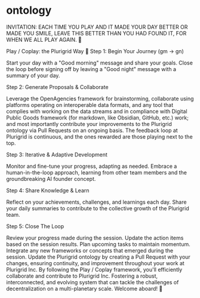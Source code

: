 # ontology
INVITATION: EACH TIME YOU PLAY AND IT MADE YOUR DAY BETTER OR MADE YOU SMILE,
LEAVE THIS BETTER THAN YOU HAD FOUND IT, FOR WHEN WE ALL PLAY AGAIN. 🌳

Play / Coplay: the Plurigrid Way :rocket:
Step 1: Begin Your Journey (gm -> gn)

Start your day with a "Good morning" message and share your goals. Close the loop before signing off by leaving a "Good night" message with a summary of your day.

Step 2: Generate Proposals & Collaborate

Leverage the OpenAgencies framework for brainstorming, collaborate using platforms operating on interoperable data formats, and any tool that complies with working on the data streams and in compliance with Digital Public Goods framework (for markdown, like Obsidian, GitHub, etc.) work; and most importantly contribute your improvements to the Plurigrid ontology via Pull Requests on an ongoing basis. The feedback loop at Plurigrid is continuous, and the ones rewarded are those playing next to the top.

Step 3: Iterative & Adaptive Development

Monitor and fine-tune your progress, adapting as needed. Embrace a human-in-the-loop approach, learning from other team members and the groundbreaking AI founder concept.

Step 4: Share Knowledge & Learn

Reflect on your achievements, challenges, and learnings each day. Share your daily summaries to contribute to the collective growth of the Plurigrid team.

Step 5: Close The Loop

Review your progress made during the session.
Update the action items based on the session results.
Plan upcoming tasks to maintain momentum.
Integrate any new frameworks or concepts that emerged during the session.
Update the Plurigrid ontology by creating a Pull Request with your changes, ensuring continuity, and improvement throughout your work at Plurigrid Inc.
By following the Play / Coplay framework, you'll efficiently collaborate and contribute to Plurigrid Inc. Fostering a robust, interconnected, and evolving system that can tackle the challenges of decentralization on a multi-planetary scale. Welcome aboard! :milky_way:
